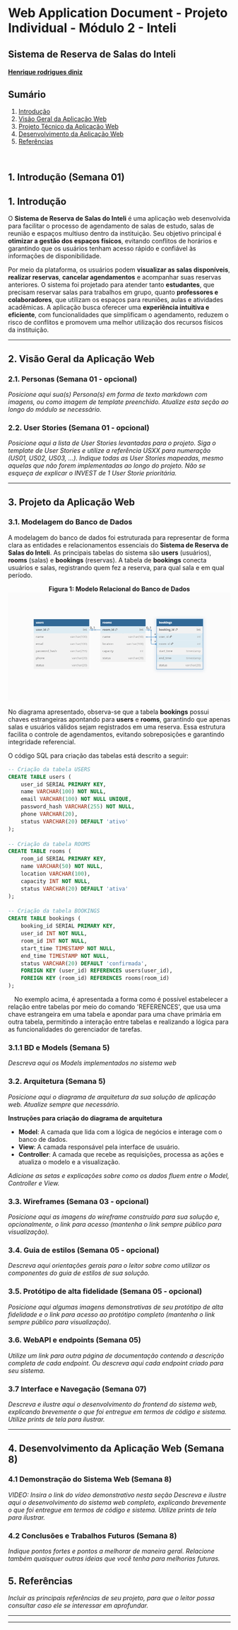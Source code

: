 # Web Application Document - Projeto Individual - Módulo 2 - Inteli

## Sistema de Reserva de Salas do Inteli

#### [Henrique rodrigues diniz](https://www.linkedin.com/in/henrique-rodrigues-diniz-b7b011319/)

## Sumário

1. [Introdução](#c1)  
2. [Visão Geral da Aplicação Web](#c2)  
3. [Projeto Técnico da Aplicação Web](#c3)  
4. [Desenvolvimento da Aplicação Web](#c4)  
5. [Referências](#c5)  

<br>

## <a name="c1"></a>1. Introdução (Semana 01)

## 1. Introdução

O **Sistema de Reserva de Salas do Inteli** é uma aplicação web desenvolvida para facilitar o processo de agendamento de salas de estudo, salas de reunião e espaços multiuso dentro da instituição. Seu objetivo principal é **otimizar a gestão dos espaços físicos**, evitando conflitos de horários e garantindo que os usuários tenham acesso rápido e confiável às informações de disponibilidade.

Por meio da plataforma, os usuários podem **visualizar as salas disponíveis**, **realizar reservas**, **cancelar agendamentos** e acompanhar suas reservas anteriores. O sistema foi projetado para atender tanto **estudantes**, que precisam reservar salas para trabalhos em grupo, quanto **professores e colaboradores**, que utilizam os espaços para reuniões, aulas e atividades acadêmicas. A aplicação busca oferecer uma **experiência intuitiva e eficiente**, com funcionalidades que simplificam o agendamento, reduzem o risco de conflitos e promovem uma melhor utilização dos recursos físicos da instituição.




---

## <a name="c2"></a>2. Visão Geral da Aplicação Web

### 2.1. Personas (Semana 01 - opcional)

*Posicione aqui sua(s) Persona(s) em forma de texto markdown com imagens, ou como imagem de template preenchido. Atualize esta seção ao longo do módulo se necessário.*

### 2.2. User Stories (Semana 01 - opcional)

*Posicione aqui a lista de User Stories levantadas para o projeto. Siga o template de User Stories e utilize a referência USXX para numeração (US01, US02, US03, ...). Indique todas as User Stories mapeadas, mesmo aquelas que não forem implementadas ao longo do projeto. Não se esqueça de explicar o INVEST de 1 User Storie prioritária.*

---

## <a name="c3"></a>3. Projeto da Aplicação Web


### 3.1. Modelagem do Banco de Dados

A modelagem do banco de dados foi estruturada para representar de forma clara as entidades e relacionamentos essenciais do **Sistema de Reserva de Salas do Inteli**. As principais tabelas do sistema são **users** (usuários), **rooms** (salas) e **bookings** (reservas). A tabela de **bookings** conecta usuários e salas, registrando quem fez a reserva, para qual sala e em qual período.

<p align="center">
  <b>Figura 1: Modelo Relacional do Banco de Dados</b><br>
  <img src="assets/Screenshot%202025-05-09%20211036.png" alt="Modelo Banco de Dados">
</p>

No diagrama apresentado, observa-se que a tabela **bookings** possui chaves estrangeiras apontando para **users** e **rooms**, garantindo que apenas salas e usuários válidos sejam registrados em uma reserva. Essa estrutura facilita o controle de agendamentos, evitando sobreposições e garantindo integridade referencial.

O código SQL para criação das tabelas está descrito a seguir:

```sql
-- Criação da tabela USERS
CREATE TABLE users (
    user_id SERIAL PRIMARY KEY,
    name VARCHAR(100) NOT NULL,
    email VARCHAR(100) NOT NULL UNIQUE,
    password_hash VARCHAR(255) NOT NULL,
    phone VARCHAR(20),
    status VARCHAR(20) DEFAULT 'ativo'
);

-- Criação da tabela ROOMS
CREATE TABLE rooms (
    room_id SERIAL PRIMARY KEY,
    name VARCHAR(50) NOT NULL,
    location VARCHAR(100),
    capacity INT NOT NULL,
    status VARCHAR(20) DEFAULT 'ativa'
);

-- Criação da tabela BOOKINGS
CREATE TABLE bookings (
    booking_id SERIAL PRIMARY KEY,
    user_id INT NOT NULL,
    room_id INT NOT NULL,
    start_time TIMESTAMP NOT NULL,
    end_time TIMESTAMP NOT NULL,
    status VARCHAR(20) DEFAULT 'confirmada',
    FOREIGN KEY (user_id) REFERENCES users(user_id),
    FOREIGN KEY (room_id) REFERENCES rooms(room_id)
);


```
&emsp;No exemplo acima, é apresentada a forma como é possível estabelecer a relação entre tabelas por meio do comando 'REFERENCES', que usa uma chave estrangeira em uma tabela e apondar para uma chave primária em outra tabela, permitindo a interação entre tabelas e realizando a lógica para as funcionalidades do gerenciador de tarefas.

### 3.1.1 BD e Models (Semana 5)
*Descreva aqui os Models implementados no sistema web*

### 3.2. Arquitetura (Semana 5)

*Posicione aqui o diagrama de arquitetura da sua solução de aplicação web. Atualize sempre que necessário.*

**Instruções para criação do diagrama de arquitetura**  
- **Model**: A camada que lida com a lógica de negócios e interage com o banco de dados.
- **View**: A camada responsável pela interface de usuário.
- **Controller**: A camada que recebe as requisições, processa as ações e atualiza o modelo e a visualização.
  
*Adicione as setas e explicações sobre como os dados fluem entre o Model, Controller e View.*

### 3.3. Wireframes (Semana 03 - opcional)

*Posicione aqui as imagens do wireframe construído para sua solução e, opcionalmente, o link para acesso (mantenha o link sempre público para visualização).*

### 3.4. Guia de estilos (Semana 05 - opcional)

*Descreva aqui orientações gerais para o leitor sobre como utilizar os componentes do guia de estilos de sua solução.*


### 3.5. Protótipo de alta fidelidade (Semana 05 - opcional)

*Posicione aqui algumas imagens demonstrativas de seu protótipo de alta fidelidade e o link para acesso ao protótipo completo (mantenha o link sempre público para visualização).*

### 3.6. WebAPI e endpoints (Semana 05)

*Utilize um link para outra página de documentação contendo a descrição completa de cada endpoint. Ou descreva aqui cada endpoint criado para seu sistema.*  

### 3.7 Interface e Navegação (Semana 07)

*Descreva e ilustre aqui o desenvolvimento do frontend do sistema web, explicando brevemente o que foi entregue em termos de código e sistema. Utilize prints de tela para ilustrar.*

---

## <a name="c4"></a>4. Desenvolvimento da Aplicação Web (Semana 8)

### 4.1 Demonstração do Sistema Web (Semana 8)

*VIDEO: Insira o link do vídeo demonstrativo nesta seção*
*Descreva e ilustre aqui o desenvolvimento do sistema web completo, explicando brevemente o que foi entregue em termos de código e sistema. Utilize prints de tela para ilustrar.*

### 4.2 Conclusões e Trabalhos Futuros (Semana 8)

*Indique pontos fortes e pontos a melhorar de maneira geral.*
*Relacione também quaisquer outras ideias que você tenha para melhorias futuras.*



## <a name="c5"></a>5. Referências

_Incluir as principais referências de seu projeto, para que o leitor possa consultar caso ele se interessar em aprofundar._<br>

---
---
